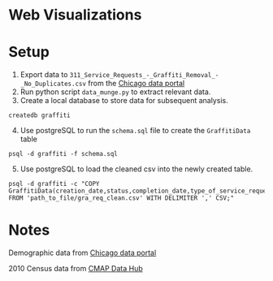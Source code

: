 # Web Visualizations

# Setup

1. Export data to `311_Service_Requests_-_Graffiti_Removal_-_No_Duplicates.csv` from the  [Chicago data portal](https://data.cityofchicago.org/Service-Requests/311-Service-Requests-Graffiti-Removal-No-Duplicate/8tus-apua)
2. Run python script `data_munge.py` to extract relevant data.
3. Create a local database to store data for subsequent analysis.
```
createdb graffiti
```
4. Use postgreSQL to run the ``schema.sql`` file to create the `GraffitiData` table 
```
psql -d graffiti -f schema.sql
```
5. Use postgreSQL to load the cleaned csv into the newly created table.
```
psql -d graffiti -c "COPY GraffitiData(creation_date,status,completion_date,type_of_service_request,surface_type,graffiti_location,zip,ward,community_area,latitude,longitude) FROM 'path_to_file/gra_req_clean.csv' WITH DELIMITER ',' CSV;"
```

# Notes
Demographic data from [Chicago data portal](https://data.cityofchicago.org/Health-Human-Services/Per-Capita-Income/r6ad-wvtk)

2010 Census data from [CMAP Data Hub](https://datahub.cmap.illinois.gov/dataset/2010-census-data-summarized-to-chicago-community-areas/resource/b30b47bf-bb0d-46b6-853b-47270fb7f626?inner_span=True)